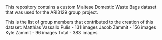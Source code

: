 This repository contains a custom Maltese Domestic Waste Bags dataset that was used for the ARI3129 group project.

This is the list of group members that contributed to the creation of this dataset:
Matthias Vassallo Pulis - 131 images
Jacob Zammit - 156 images
Kyle Zammit - 96 images
Total - 383 images
